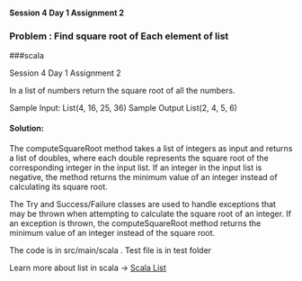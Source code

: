 #### Session 4 Day 1 Assignment 2
### Problem : Find square root of Each element of list
###scala

Session 4 Day 1 Assignment 2

In a list of numbers return the square root of all the numbers.

Sample Input: List(4, 16, 25, 36)
Sample Output List(2, 4, 5, 6)

#### Solution: 
The computeSquareRoot method takes a list of integers as input and returns a list of doubles, where each double represents the square root of the corresponding integer in the input list. If an integer in the input list is negative, the method returns the minimum value of an integer instead of calculating its square root.

The Try and Success/Failure classes are used to handle exceptions that may be thrown when attempting to calculate the square root of an integer. If an exception is thrown, the computeSquareRoot method returns the minimum value of an integer instead of the square root.

The code is in src/main/scala .
Test file is in test folder 

Learn more about list in scala ->
[Scala List](https://blog.knoldus.com/working-with-lists-in-scala/)


